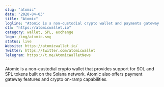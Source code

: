 ```yaml
---
slug: "atomic"
date: "2020-04-03"
title: "Atomic"
logline: "Atomic is a non-custodial crypto wallet and payments gateway that supports SOL and SPL tokens."
cta: "https://atomicwallet.io"
category: wallet, SPL, exchange
logo: /img/atomic.svg
status: live
Website: https://atomicwallet.io/
Twitter: https://twitter.com/atomicwallet
Telegram: https://t.me/AtomicWalletNews
---
```

Atomic is a non-custodial crypto wallet that provides support for SOL and SPL tokens built on the Solana network. Atomic also offers payment gateway features and crypto on-ramp capabilities.
